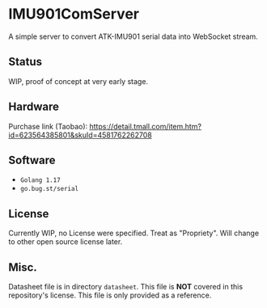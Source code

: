 # IMU901ComServer

A simple server to convert ATK-IMU901 serial data into WebSocket stream.

## Status

WIP, proof of concept at very early stage.

## Hardware

Purchase link (Taobao): https://detail.tmall.com/item.htm?id=623564385801&skuId=4581762262708

## Software

- `Golang 1.17`
- `go.bug.st/serial`

## License

Currently WIP, no License were specified. Treat as "Propriety". Will change to other open source license later.

## Misc.

Datasheet file is in directory `datasheet`. This file is **NOT** covered in this repository's license. This file is only provided as a reference.